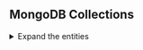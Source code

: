 ## MongoDB Collections

<details>
  <summary>Expand the entities</summary>

<!-- start collection doc -->
### Integer
#### *collection: integers*
```json
{
  "_id": "633fe183150872f57b930ac8",
  "signed_integer": {
    "int": 100,
    "int16": 100,
    "int32": 100,
    "int64": 100,
    "int8": 100
  },
  "signed_pointer_integer": {
    "int16_pointer": 100,
    "int32_pointer": 100,
    "int64_pointer": 100,
    "int8_pointer": 100,
    "int_pointer": 100
  },
  "unsigned_integer": {
    "uint": 300,
    "uint16": 300,
    "uint32": 300,
    "uint64": 300,
    "uint8": 300,
    "uintptr": 824635954880
  },
  "unsigned_pointer_integer": {
    "uint16_pointer": 300,
    "uint32_pointer": 300,
    "uint64_pointer": 300,
    "uint8_pointer": 300,
    "uint_pointer": 300,
    "uintptr": 824635954880
  }
}
```
| Field | Type |
| --- | --- |
|_id|<a href="https://pkg.go.dev/go.mongodb.org/mongo-driver/bson/primitive#ObjectID">primitive.ObjectID</a>|
|signed_integer|<a href="#SignedInteger">SignedInteger</a>|
|signed_pointer_integer|<a href="#SignedPointerInteger">SignedPointerInteger</a>|
|unsigned_integer|<a href="#UnSignedInteger">UnSignedInteger</a>|
|unsigned_pointer_integer|<a href="#UnSignedPointerInteger">UnSignedPointerInteger</a>|

### SignedInteger
| Field | Type |
| --- | --- |
|int|<a href="https://pkg.go.dev/builtin#int">int</a>|
|int8|<a href="https://pkg.go.dev/builtin#int8">int8</a>|
|int16|<a href="https://pkg.go.dev/builtin#int16">int16</a>|
|int32|<a href="https://pkg.go.dev/builtin#int32">int32</a>|
|int64|<a href="https://pkg.go.dev/builtin#int64">int64</a>|

### SignedPointerInteger
| Field | Type |
| --- | --- |
|int_pointer|<a href="https://pkg.go.dev/builtin#int">*int</a>|
|int8_pointer|<a href="https://pkg.go.dev/builtin#int8">*int8</a>|
|int16_pointer|<a href="https://pkg.go.dev/builtin#int16">*int16</a>|
|int32_pointer|<a href="https://pkg.go.dev/builtin#int32">*int32</a>|
|int64_pointer|<a href="https://pkg.go.dev/builtin#int64">*int64</a>|

### UnSignedInteger
| Field | Type |
| --- | --- |
|uintptr|<a href="https://pkg.go.dev/builtin#uintptr">uintptr</a>|
|uint|<a href="https://pkg.go.dev/builtin#uint">uint</a>|
|uint8|<a href="https://pkg.go.dev/builtin#uint8">uint8</a>|
|uint16|<a href="https://pkg.go.dev/builtin#uint16">uint16</a>|
|uint32|<a href="https://pkg.go.dev/builtin#uint32">uint32</a>|
|uint64|<a href="https://pkg.go.dev/builtin#uint64">uint64</a>|

### UnSignedPointerInteger
| Field | Type |
| --- | --- |
|uintptr|<a href="https://pkg.go.dev/builtin#uintptr">*uintptr</a>|
|uint_pointer|<a href="https://pkg.go.dev/builtin#uint">*uint</a>|
|uint8_pointer|<a href="https://pkg.go.dev/builtin#uint8">*uint8</a>|
|uint16_pointer|<a href="https://pkg.go.dev/builtin#uint16">*uint16</a>|
|uint32_pointer|<a href="https://pkg.go.dev/builtin#uint32">*uint32</a>|
|uint64_pointer|<a href="https://pkg.go.dev/builtin#uint64">*uint64</a>|

### Array
#### *collection: arrays*
```json
{
  "_id": "633fe183150872f57b930ac8",
  "arrs": [
    {
      "id": "lorem ipsum"
    }
  ],
  "arrs_pointer": [
    {
      "id": "lorem ipsum"
    }
  ],
  "bools": [
    true
  ],
  "bools_pointer": [
    true
  ],
  "bytes": "Yg==",
  "bytes_pointer": "Yg==",
  "runes": [
    9796
  ],
  "runes_pointer": [
    9796
  ],
  "strings": [
    "lorem ipsum"
  ],
  "strings_pointer": [
    "lorem ipsum"
  ],
  "times": [
    "2022-10-28T12:17:49.4056+09:00"
  ],
  "times_pointer": [
    "2022-10-28T12:17:49.405604+09:00"
  ]
}
```
| Field | Type |
| --- | --- |
|_id|<a href="https://pkg.go.dev/go.mongodb.org/mongo-driver/bson/primitive#ObjectID">primitive.ObjectID</a>|
|bytes|<a href="https://pkg.go.dev/builtin#byte">[]byte</a>|
|runes|<a href="https://pkg.go.dev/builtin#rune">[]rune</a>|
|strings|<a href="https://pkg.go.dev/builtin#string">[]string</a>|
|bools|<a href="https://pkg.go.dev/builtin#bool">[]bool</a>|
|times|<a href="https://pkg.go.dev/time#Time">[]time.Time</a>|
|bytes_pointer|<a href="https://pkg.go.dev/builtin#byte">[]*byte</a>|
|runes_pointer|<a href="https://pkg.go.dev/builtin#rune">[]*rune</a>|
|strings_pointer|<a href="https://pkg.go.dev/builtin#string">[]*string</a>|
|bools_pointer|<a href="https://pkg.go.dev/builtin#bool">[]*bool</a>|
|times_pointer|<a href="https://pkg.go.dev/time#Time">[]*time.Time</a>|
|arrs|<a href="#Arr">[]Arr</a>|
|arrs_pointer|<a href="#Arr">[]*Arr</a>|

### Arr
| Field | Type |
| --- | --- |
|id|<a href="https://pkg.go.dev/builtin#string">string</a>|

### Float
#### *collection: floats*
```json
{
  "_id": "633fe183150872f57b930ac8",
  "float32": 99.99,
  "float32_pointer": 99.99,
  "float64": 99.99,
  "float64_pointer": 99.99
}
```
| Field | Type |
| --- | --- |
|_id|<a href="https://pkg.go.dev/go.mongodb.org/mongo-driver/bson/primitive#ObjectID">primitive.ObjectID</a>|
|float32|<a href="https://pkg.go.dev/builtin#float32">float32</a>|
|float64|<a href="https://pkg.go.dev/builtin#float64">float64</a>|
|float32_pointer|<a href="https://pkg.go.dev/builtin#float32">*float32</a>|
|float64_pointer|<a href="https://pkg.go.dev/builtin#float64">*float64</a>|

### Other
#### *collection: others*
```json
{
  "_id": "633fe183150872f57b930ac8",
  "bool": true,
  "bool_pointer": true,
  "byte": 97,
  "byte_pointer": 97,
  "rune": 9796,
  "rune_pointer": 9796,
  "string": "lorem ipsum",
  "string_pointer": "lorem ipsum"
}
```
| Field | Type |
| --- | --- |
|_id|<a href="https://pkg.go.dev/go.mongodb.org/mongo-driver/bson/primitive#ObjectID">primitive.ObjectID</a>|
|byte|<a href="https://pkg.go.dev/builtin#byte">byte</a>|
|rune|<a href="https://pkg.go.dev/builtin#rune">rune</a>|
|string|<a href="https://pkg.go.dev/builtin#string">string</a>|
|bool|<a href="https://pkg.go.dev/builtin#bool">bool</a>|
|byte_pointer|<a href="https://pkg.go.dev/builtin#byte">*byte</a>|
|rune_pointer|<a href="https://pkg.go.dev/builtin#rune">*rune</a>|
|string_pointer|<a href="https://pkg.go.dev/builtin#string">*string</a>|
|bool_pointer|<a href="https://pkg.go.dev/builtin#bool">*bool</a>|

### Time
#### *collection: times*
```json
{
  "_id": "633fe183150872f57b930ac8",
  "time": "2022-10-28T12:17:49.406301+09:00",
  "time_pointer": "2022-10-28T12:17:49.406301+09:00"
}
```
| Field | Type |
| --- | --- |
|_id|<a href="https://pkg.go.dev/go.mongodb.org/mongo-driver/bson/primitive#ObjectID">primitive.ObjectID</a>|
|time|<a href="https://pkg.go.dev/time#Time">time.Time</a>|
|time_pointer|<a href="https://pkg.go.dev/time#Time">*time.Time</a>|

### Internal
#### *collection: internal*
```json
{
  "_id": "633fe183150872f57b930ac8",
  "integer": {
    "_id": "633fe183150872f57b930ac8",
    "signed_integer": {
      "int": 100,
      "int16": 100,
      "int32": 100,
      "int64": 100,
      "int8": 100
    },
    "signed_pointer_integer": {
      "int16_pointer": 100,
      "int32_pointer": 100,
      "int64_pointer": 100,
      "int8_pointer": 100,
      "int_pointer": 100
    },
    "unsigned_integer": {
      "uint": 300,
      "uint16": 300,
      "uint32": 300,
      "uint64": 300,
      "uint8": 300,
      "uintptr": 824635954560
    },
    "unsigned_pointer_integer": {
      "uint16_pointer": 300,
      "uint32_pointer": 300,
      "uint64_pointer": 300,
      "uint8_pointer": 300,
      "uint_pointer": 300,
      "uintptr": 824635954560
    }
  },
  "time": {
    "_id": "633fe183150872f57b930ac8",
    "time": "2022-10-28T12:17:49.406315+09:00",
    "time_pointer": "2022-10-28T12:17:49.406315+09:00"
  }
}
```
| Field | Type |
| --- | --- |
|_id|<a href="https://pkg.go.dev/go.mongodb.org/mongo-driver/bson/primitive#ObjectID">primitive.ObjectID</a>|
|time|<a href="#Time">Time</a>|
|integer|<a href="#Integer">Integer</a>|


<!-- end collection doc -->

</details>
